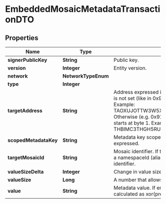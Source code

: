 

# EmbeddedMosaicMetadataTransactionDTO


## Properties

| Name | Type | Description | Notes |
|------------ | ------------- | ------------- | -------------|
|**signerPublicKey** | **String** | Public key. |  |
|**version** | **Integer** | Entity version. |  |
|**network** | **NetworkTypeEnum** |  |  |
|**type** | **Integer** |  |  |
|**targetAddress** | **String** | Address expressed in Base32 format. If the bit 0 of byte 0 is not set (like in 0x90), then it is a regular address. Example: TAOXUJOTTW3W5XTBQMQEX3SQNA6MCUVGXLXR3TA.  Otherwise (e.g. 0x91) it represents a namespace id which starts at byte 1. Example: THBIMC3THGH5RUYAAAAAAAAAAAAAAAAAAAAAAAA  |  |
|**scopedMetadataKey** | **String** | Metadata key scoped to source, target and type expressed. |  |
|**targetMosaicId** | **String** | Mosaic identifier. If the most significant bit of byte 0 is set, a namespaceId (alias) is used instead of the real mosaic identifier.  |  |
|**valueSizeDelta** | **Integer** | Change in value size in bytes. |  |
|**valueSize** | **Long** | A number that allows uint 32 values. |  |
|**value** | **String** | Metadata value. If embedded in a transaction, this is calculated as xor(previous-value, value). |  |



